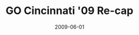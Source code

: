 ---
layout: media
category: media
title: "GO Cincinnati '09 Re-cap"
date: 2009-06-01
description: "What happens when thousands of people and a bunch of church communities come together in a one-day blitz to serve their city? Watch and see."
tag: 
 - go-cincinnati
 - reachout
yt-video-id: "cifC0AdSqsY"
video: "http://s3.amazonaws.com/crossroads-media/other-media/video/GOcincy-recap.mp4"
video-poster: "http://s3.amazonaws.com/crossroads-media/images/GOcincy-recap-still.jpg"
---